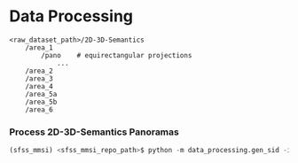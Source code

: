 # Data Processing

```
<raw_dataset_path>/2D-3D-Semantics
    /area_1
        /pano    # equirectangular projections
            ...
    /area_2
    /area_3
    /area_4
    /area_5a
    /area_5b
    /area_6
```

### Process 2D-3D-Semantics Panoramas
```python
(sfss_mmsi) <sfss_mmsi_repo_path>$ python -m data_processing.gen_sid -i "<raw_dataset_path>/2D-3D-Semantics" -o "<sfss_mmsi_path>/datasets/2D-3D-Semantics-1K"
```